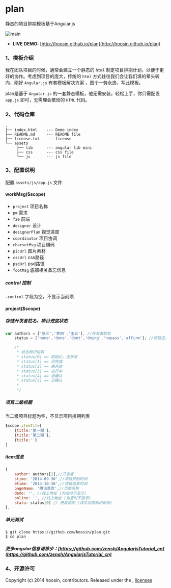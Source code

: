 plan
====

静态的项目排期模板基于Angular.js 

![main](https://raw.githubusercontent.com/hoosin/plan/master/assets/main.jpg)


- **LIVE DEMO:** [http://hoosin.github.io/plan](http://hoosin.github.io/plan)

### 1、模板介绍

我在团队项目的时候，通常会建立一个静态的 ```html``` 制定项目排期计划，以便于更好的协作。考虑到项目的庞大，传统的 ```html``` 方式往往我们会让我们填的晕头转向，刚好 ```Angular.js``` 有套模板解决方案 ，图个一劳永逸，写此模板。

plan是基于 ```Angular.js``` 的一套静态模板，他无需安装，轻松上手，你只需配置 ``` app.js ``` 即可，无需理会繁琐的 ```HTML``` 代码。

### 2、代码仓库

```
.
├── index.html    --- Demo index
├── README.md     --- README file
├── license.txt   --- license
└── assets
     ├── lib      --- angular lib mini
     ├── css      --- css file
     └── js       --- js file
```

### 3、配置说明

配置 ```assets/js/app.js``` 文件

#### workMsg($scope)

- ```project```      项目名称
- ```pm```           需求
- ```f2e```          前端
- ```designer```     设计
- ```designerPlan``` 视觉进度
- ```coordinator```  项目协调
- ```charsetMsg```   项目编码
- ```picUrl```       图片素材
- ```cssUrl```       css路径
- ```psdUrl```       psd路径
- ```footMsg```      底部相关备忘信息

##### control 控制

```.control``` 字段为空，不显示当前项

#### project($scope)

##### 存储开发者姓名、项目进度状态

```js
var authors = ['张三','李四','王五'], //开发者姓名
	status = ['none','done','dont','doing','nopass','affirm']; //项目进度状态

	/*
	 * 状态标识说明
	 * status[0] == 初始化，无状态
	 * status[1] == 已完成
	 * status[2] == 未开始
	 * status[3] == 进行中
	 * status[4] == 未确认
	 * status[5] == 已确认
	 * 
	 */ 
```

##### 项目二级标题

当二级项目标题为空，不显示项目排期列表

```js
$scope.itemTit=[
	{title:'第一期'},
	{title:'第二期'},
	{title:''}
] 
```

##### item信息 

```js
{
	author: authors[2],//开发者
	stime: '2014-09-30',//项目开始时间
	etime: '2014-10-30',//项目结束时间
	pageName: '腾讯首页',//页面名称
	demo: '', //线上地址 (为空时不显示)
	online: '', //线上地址 (为空时不显示)
	statu: status[0] // 进度说明 (详见状态标识说明)
},
```

##### 单元测试  

```
$ git clone https://github.com/hoosin/plan.git
$ cd plan
```


##### 更多angular信息请移步：[https://github.com/zensh/AngularjsTutorial_cn](https://github.com/zensh/AngularjsTutorial_cn)

### 4、开源许可

Copyright (c) 2014 hoosin, contributors.
Released under the ,  [licenses](https://raw.githubusercontent.com/hoosin/plan/master/LICENSE)
